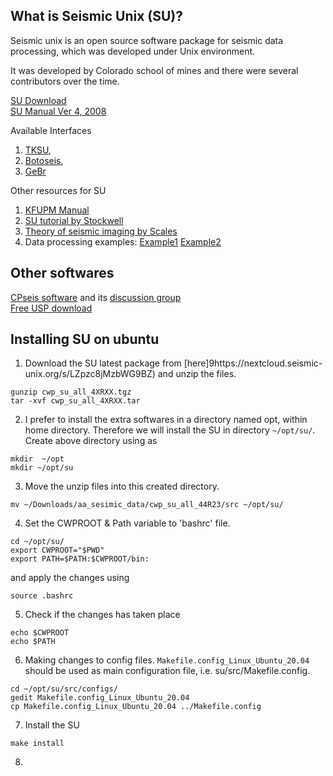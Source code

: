 
## What is Seismic Unix (SU)?

Seismic unix is an open source software package for seismic data processing, which was developed under Unix environment.  

It was developed by Colorado school of mines and there were several contributors over the time. 

[SU Download ](https://github.com/JohnWStockwellJr/SeisUnix)   
[SU Manual Ver 4, 2008](http://web.mit.edu/cwpsu_v44r1/sumanual_600dpi_letter.pdf)

Available Interfaces
1. [TKSU](https://www.henrythorson.com/interface.htm), 
2. [Botoseis](https://sourceforge.net/projects/botoseis/), 
3. [GeBr](http://www.gebrproject.com/)

Other resources for SU
1. [KFUPM Manual](https://faculty.kfupm.edu.sa/ES/ashuhail/Undergraduate/GEOP320/Labs/Manual/Manual.pdf)
2. [SU tutorial by Stockwell]( https://yangpl.files.wordpress.com/2015/09/stockwell_su_tutorial_ch1-14.pdf)
3. [Theory of seismic imaging by Scales](http://sappho.eps.mcgill.ca/~olivia/EES/2018-Winter/TSI.pdf)
4. Data processing examples: 
[Example1](https://wiki.seg.org/wiki/Alaska_2D_land_line_31-81#Seismic_Unix_scripts_to_process_2D_land_lines)
[Example2](https://wiki.seg.org/wiki/Alaska_2D_land_line_16-81)



## Other softwares

[CPseis software](https://sourceforge.net/projects/cpseis/) and its [discussion group](http://www.processing-seismic.xyz/css.html)   
[Free USP download](https://freeusp.org/) 


## Installing SU on ubuntu

1. Download the SU latest package from [here]9https://nextcloud.seismic-unix.org/s/LZpzc8jMzbWG9BZ) and unzip the files.
```
gunzip cwp_su_all_4XRXX.tgz
tar -xvf cwp_su_all_4XRXX.tar 
```

2. I prefer to install the extra softwares in a directory named opt, within home directory. Therefore we will install the SU in directory  ```~/opt/su/```. 
Create above directory using as 
```
mkdir  ~/opt
mkdir ~/opt/su
```

3. Move the unzip files into this created directory.
```
mv ~/Downloads/aa_sesimic_data/cwp_su_all_44R23/src ~/opt/su/
```

4. Set the CWPROOT & Path variable to 'bashrc' file.
```
cd ~/opt/su/
export CWPROOT="$PWD" 
export PATH=$PATH:$CWPROOT/bin:
```
and apply the changes using
```
source .bashrc
```

5. Check if the changes has taken place
```
echo $CWPROOT
echo $PATH
```
6. Making changes to config files. ```Makefile.config_Linux_Ubuntu_20.04``` should be used as main configuration file, i.e. su/src/Makefile.config.

```
cd ~/opt/su/src/configs/
gedit Makefile.config_Linux_Ubuntu_20.04
cp Makefile.config_Linux_Ubuntu_20.04 ../Makefile.config
```
7. Install the SU
```
make install
```
8. 

